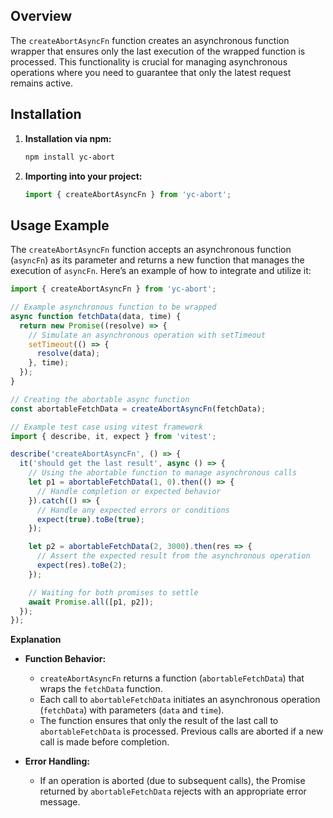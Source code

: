 ## **Overview**

The `createAbortAsyncFn` function creates an asynchronous function wrapper that ensures only the last execution of the wrapped function is processed. This functionality is crucial for managing asynchronous operations where you need to guarantee that only the latest request remains active.

## **Installation**

1. **Installation via npm:**

   ```bash
   npm install yc-abort
   ```

2. **Importing into your project:**

   ```javascript
   import { createAbortAsyncFn } from 'yc-abort';
   ```

## **Usage Example**

The `createAbortAsyncFn` function accepts an asynchronous function (`asyncFn`) as its parameter and returns a new function that manages the execution of `asyncFn`. Here’s an example of how to integrate and utilize it:

```javascript
import { createAbortAsyncFn } from 'yc-abort';

// Example asynchronous function to be wrapped
async function fetchData(data, time) {
  return new Promise((resolve) => {
    // Simulate an asynchronous operation with setTimeout
    setTimeout(() => {
      resolve(data);
    }, time);
  });
}

// Creating the abortable async function
const abortableFetchData = createAbortAsyncFn(fetchData);

// Example test case using vitest framework
import { describe, it, expect } from 'vitest';

describe('createAbortAsyncFn', () => {
  it('should get the last result', async () => {
    // Using the abortable function to manage asynchronous calls
    let p1 = abortableFetchData(1, 0).then(() => {
      // Handle completion or expected behavior
    }).catch(() => {
      // Handle any expected errors or conditions
      expect(true).toBe(true);
    });

    let p2 = abortableFetchData(2, 3000).then(res => {
      // Assert the expected result from the asynchronous operation
      expect(res).toBe(2);
    });

    // Waiting for both promises to settle
    await Promise.all([p1, p2]);
  });
});
```

**Explanation**

- **Function Behavior:**
  - `createAbortAsyncFn` returns a function (`abortableFetchData`) that wraps the `fetchData` function.
  - Each call to `abortableFetchData` initiates an asynchronous operation (`fetchData`) with parameters (`data` and `time`).
  - The function ensures that only the result of the last call to `abortableFetchData` is processed. Previous calls are aborted if a new call is made before completion.

- **Error Handling:**
  - If an operation is aborted (due to subsequent calls), the Promise returned by `abortableFetchData` rejects with an appropriate error message.
